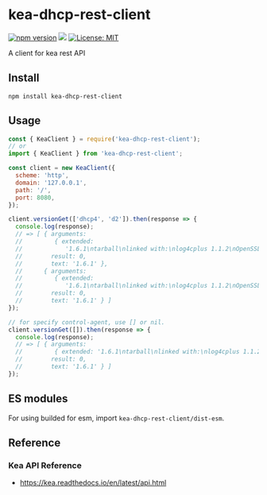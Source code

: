 # kea-dhcp-rest-client
[![npm version](https://badge.fury.io/js/kea-dhcp-rest-client.svg)](https://badge.fury.io/js/kea-dhcp-rest-client)
[![](https://github.com/egs33/kea-dhcp-rest-client/workflows/ci/badge.svg?branch=master)](https://github.com/egs33/kea-dhcp-rest-client/actions)
[![License: MIT](https://img.shields.io/badge/License-MIT-yellow.svg)](https://opensource.org/licenses/MIT)

A client for kea rest API

## Install

```shell
npm install kea-dhcp-rest-client
```

## Usage

```javascript
const { KeaClient } = require('kea-dhcp-rest-client');
// or
import { KeaClient } from 'kea-dhcp-rest-client';

const client = new KeaClient({
  scheme: 'http',
  domain: '127.0.0.1',
  path: '/',
  port: 8080,
});

client.versionGet(['dhcp4', 'd2']).then(response => {
  console.log(response);
  // => [ { arguments:
  //         { extended:
  //            '1.6.1\ntarball\nlinked with:\nlog4cplus 1.1.2\nOpenSSL 1.1.1  11 Sep 2018\ndatabase:\nMySQL backend 8.2, library 5.7.28\nPostgreSQL backend 5.1, library 100010\nMemfile backend 2.1' },
  //        result: 0,
  //        text: '1.6.1' },
  //      { arguments:
  //         { extended:
  //            '1.6.1\ntarball\nlinked with:\nlog4cplus 1.1.2\nOpenSSL 1.1.1  11 Sep 2018\n' },
  //        result: 0,
  //        text: '1.6.1' } ]
});

// for specify control-agent, use [] or nil.
client.versionGet([]).then(response => {
  console.log(response);
  // => [ { arguments:
  //         { extended: '1.6.1\ntarball\nlinked with:\nlog4cplus 1.1.2\n' },
  //        result: 0,
  //        text: '1.6.1' } ]
});
```

## ES modules
For using builded for esm, import `kea-dhcp-rest-client/dist-esm`.

## Reference

### Kea API Reference
- https://kea.readthedocs.io/en/latest/api.html
